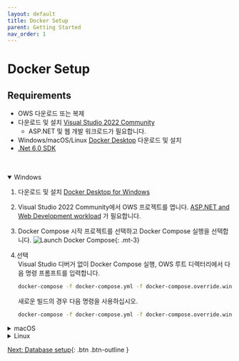 ```yaml
---
layout: default
title: Docker Setup
parent: Getting Started
nav_order: 1
---
```


# Docker Setup

## Requirements  
* OWS 다운로드 또는 복제
* 다운로드 및 설치 [Visual Studio 2022 Community](https://visualstudio.microsoft.com/downloads/)
  * ASP.NET 및 웹 개발 워크로드가 필요합니다.
* Windows/macOS/Linux [Docker Desktop](https://www.docker.com/products/docker-desktop) 다운로드 및 설치
* [.Net 6.0 SDK]([another-page](https://dotnet.microsoft.com/download/dotnet/6.0))
<br />
<br />

<details open markdown="block">
  <summary class="fs-6 mb-3">
    Windows
  </summary>

1. 다운로드 및 설치 [Docker Desktop for Windows](https://www.docker.com/products/docker-desktop)
2. Visual Studio 2022 Community에서 OWS 프로젝트를 엽니다. [ASP.NET and Web Development workload](../troubleshooting/visual-studio#installing-workloads) 가 필요합니다.
3. Docker Compose 시작 프로젝트를 선택하고 Docker Compose 실행을 선택합니다. ![Launch Docker Compose](images/docker-compose-windows.png){: .mt-3}
4. <span class="label" style="margin-left: -3px">선택</span>  
   Visual Studio 디버거 없이 Docker Compose 실행, OWS 루트 디렉터리에서 다음 명령 프롬프트를 입력합니다.

   ```bash
   docker-compose -f docker-compose.yml -f docker-compose.override.windows.yml -f docker-compose-additional.yml up -d 
   ```

   새로운 빌드의 경우 다음 명령을 사용하십시오.
   
   ```bash
   docker-compose -f docker-compose.yml -f docker-compose.override.windows.yml -f docker-compose-additional.yml up -d --build --force-recreate 
   ```
</details>

<details markdown="block">
  <summary class="fs-6 mb-3">
    macOS
  </summary>

1. Download and install [Docker Desktop for Mac](https://docs.docker.com/desktop/install/mac-install/)
2. Open OWS Project in [Visual Studio For Mac](https://visualstudio.microsoft.com/de/vs/mac/). The [ASP.NET and Web Development workload](../troubleshooting/visual-studio#installing-workloads) is required.
3. Run the following command in a terminal to install the Development Certificates
   
   ```bash
   dotnet dev-certs https --trust
   ```

4. Select Docker Compose startup project and Launch Docker Compose. ![Launch Docker Compose](images/docker-compose-mac.png){: .mt-3}
5. <span class="label" style="margin-left: -3px">Optional</span>  
    Running Docker Compose without Visual Studio Debugger, Run the following command in an terminal from the OWS root directory.

   ```bash
   docker-compose -f docker-compose.yml -f docker-compose.override.osx.yml -f docker-compose-additional.yml up -d 
   ```

   For a fresh build use the following command
   
   ```bash
   docker-compose -f docker-compose.yml -f docker-compose.override.osx.yml -f docker-compose-additional.yml up -d --build --force-recreate 
   ```
</details>

<details markdown="block">
  <summary class="fs-6 mb-3">
    Linux
  </summary>

1. Download and install [Docker Desktop for Linux](https://docs.docker.com/desktop/install/linux-install/)
2. Close all web browsers
3. Download and Run [dotnet-dev-certificate-linux](https://github.com/CodewareGames/dotnet-dev-certificate-linux) to install Development HTTPS Certificate.
4. Run the following command in an terminal from the OWS src directory.

   ```bash
   sudo docker-compose -f docker-compose.yml -f docker-compose.override.linux.yml -f docker-compose-additional.yml up -d 
   ```

   For a fresh build use the following command

   ```bash
   sudo docker-compose -f docker-compose.yml -f docker-compose.override.linux.yml -f docker-compose-additional.yml up -d --build --force-recreate 
   ```
</details>

[Next: Database setup](setup-database){: .btn .btn-outline }
